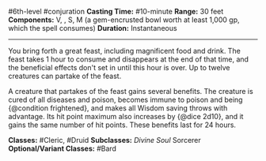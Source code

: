 #6th-level #conjuration
**Casting Time:** #10-minute
**Range:** 30 feet
**Components:** V, , S, M (a gem-encrusted bowl worth at least 1,000 gp, which the spell consumes)
**Duration:** Instantaneous

---

You bring forth a great feast, including magnificent food and drink. The feast takes 1 hour to consume and disappears at the end of that time, and the beneficial effects don't set in until this hour is over. Up to twelve creatures can partake of the feast.

A creature that partakes of the feast gains several benefits. The creature is cured of all diseases and poison, becomes immune to poison and being {@condition frightened}, and makes all Wisdom saving throws with advantage. Its hit point maximum also increases by {@dice 2d10}, and it gains the same number of hit points. These benefits last for 24 hours.


**Classes:** #Cleric, #Druid
**Subclasses:** *Divine Soul* Sorcerer
**Optional/Variant Classes:** #Bard
